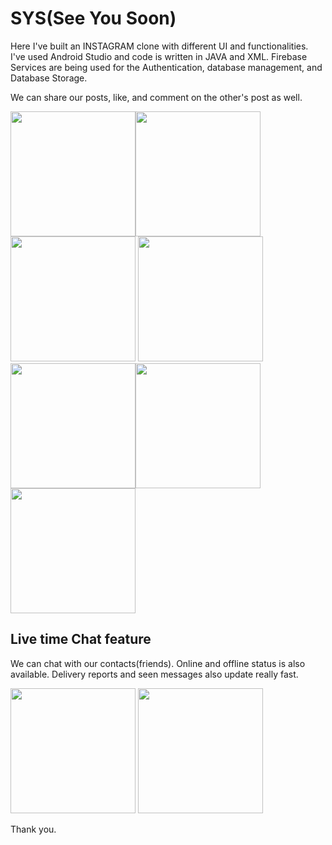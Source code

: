 # SYS(See You Soon)

Here I've built an INSTAGRAM clone with different UI and functionalities. I've used Android Studio and code is written in JAVA and XML. Firebase Services are being used for the Authentication, database management, and Database Storage.

We can share our posts, like, and comment on the other's post as well.

<img src = "https://user-images.githubusercontent.com/54989354/90585655-00815580-e1f3-11ea-91a5-347fed94bdcd.jpg" width="200"><img src = "https://user-images.githubusercontent.com/54989354/90586026-d2e8dc00-e1f3-11ea-9a92-f37f32dcad9a.jpg" width="200">
<img src = "https://user-images.githubusercontent.com/54989354/90586067-ec8a2380-e1f3-11ea-9679-f6141efa8be5.jpg" width="200">
<img src = "https://user-images.githubusercontent.com/54989354/90586074-f01daa80-e1f3-11ea-97bb-dbfc211a4f6f.jpg" width="200">
<img src = "https://user-images.githubusercontent.com/54989354/90586088-f6ac2200-e1f3-11ea-973c-b51d3b048650.jpg" width="200"><img src = "https://user-images.githubusercontent.com/54989354/90586089-f7dd4f00-e1f3-11ea-82d5-8becc351c58b.jpg" width="200">
<img src = "https://user-images.githubusercontent.com/54989354/90586091-f875e580-e1f3-11ea-9be8-30e497d17f6c.jpg" width="200">

## Live time Chat feature

We can chat with our contacts(friends). Online and offline status is also available. Delivery reports and seen messages also update really fast. 

<img src = "https://user-images.githubusercontent.com/54989354/90586495-f52f2980-e1f4-11ea-8a90-d61d1e35c64e.jpg" width="200">
<img src = "https://user-images.githubusercontent.com/54989354/90586498-f6605680-e1f4-11ea-8127-39b7a9497f8a.jpg" width="200">

Thank you.
